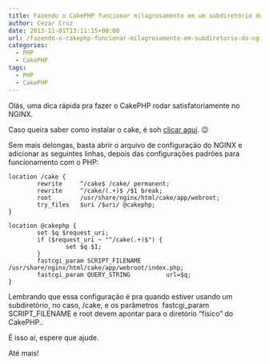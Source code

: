 ```yaml
---
title: Fazendo o CakePHP funcionar milagrosamente em um subdiretório do NGINX
author: Cezar Cruz
date: 2013-11-01T13:11:15+00:00
url: /fazendo-o-cakephp-funcionar-milagrosamente-em-subdiretorio-do-nginx/
categories:
  - PHP
  - CakePHP
tags:
  - PHP
  - CakePHP
---
```

Olás, uma dica rápida pra fazer o CakePHP rodar satisfatoriamente no NGINX.

Caso queira saber como instalar o cake, é soh <a title="Como instalar o Nginx + PHP + MySql no Ubuntu" href="/como-instalar-o-nginx-php-mysql-no-ubuntu/" target="_blank">clicar aqui</a>. 😉

Sem mais delongas, basta abrir o arquivo de configuração do NGINX e adicionar as seguintes linhas, depois das configurações padrões para funcionamento com o PHP:

```text
location /cake {
        rewrite     ^/cake$ /cake/ permanent;
        rewrite     ^/cake/(.+)$ /$1 break;
        root        /usr/share/nginx/html/cake/app/webroot;
        try_files   $uri /$uri/ @cakephp;
}

location @cakephp {
        set $q $request_uri;
        if ($request_uri ~ "^/cake(.+)$") {
                set $q $1;
        }
        fastcgi_param SCRIPT_FILENAME       /usr/share/nginx/html/cake/app/webroot/index.php;
        fastcgi_param QUERY_STRING          url=$q;
}
```

Lembrando que essa configuração é pra quando estiver usando um subdiretório, no caso, /cake, e os parâmetros  fastcgi\_param SCRIPT\_FILENAME e root devem apontar para o diretório &#8220;fisico&#8221; do CakePHP..

É isso ai, espere que ajude.

Até mais!